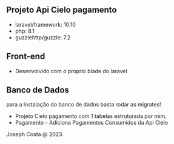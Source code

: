 ## Projeto Api Cielo pagamento

- laravel/framework: 10.10
- php: 8.1
- guzzlehttp/guzzle: 7.2


## Front-end

- Desenvolvido com o proprio blade do laravel


## Banco de Dados
para a instalação do banco de dados basta rodar as migrates!
- Projeto Cielo pagamento com 1 tabelas estruturada por mim, 
- Pagamento - Adiciona Pagamentos Consumidos da Api Cielo


Joseph Costa @ 2023.

